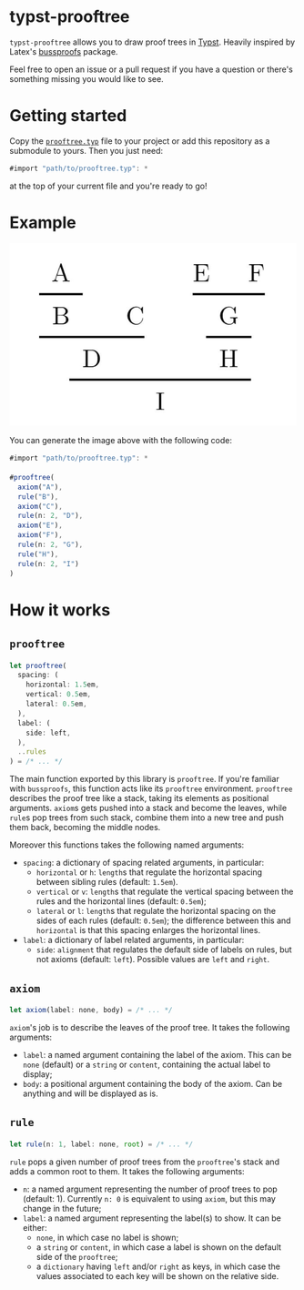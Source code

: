 # typst-prooftree

`typst-prooftree` allows you to draw proof trees in [Typst](https://typst.app/). Heavily inspired by Latex's [bussproofs](https://www.ctan.org/pkg/bussproofs) package.

Feel free to open an issue or a pull request if you have a question or there's something missing you would like to see.

# Getting started

Copy the [`prooftree.typ`](prooftree.typ) file to your project or add this repository as a submodule to yours. Then you just need:

```js
#import "path/to/prooftree.typ": *
```

at the top of your current file and you're ready to go!

# Example

![Proof tree example](examples/example.jpg)

You can generate the image above with the following code:

```js
#import "path/to/prooftree.typ": *

#prooftree(
  axiom("A"),
  rule("B"),
  axiom("C"),
  rule(n: 2, "D"),
  axiom("E"),
  axiom("F"),
  rule(n: 2, "G"),
  rule("H"),
  rule(n: 2, "I")
)
```

# How it works

## `prooftree`

```js
let prooftree(
  spacing: (
    horizontal: 1.5em,
    vertical: 0.5em,
    lateral: 0.5em,
  ),
  label: (
    side: left,
  ),
  ..rules
) = /* ... */
```

The main function exported by this library is `prooftree`. If you're familiar with `bussproofs`, this function acts like its `prooftree` environment. `prooftree` describes the proof tree like a stack, taking its elements as positional arguments. `axiom`s gets pushed into a stack and become the leaves, while `rule`s pop trees from such stack, combine them into a new tree and push them back, becoming the middle nodes.

Moreover this functions takes the following named arguments:

- `spacing`: a dictionary of spacing related arguments, in particular:
  - `horizontal` or `h`: `length`s that regulate the horizontal spacing between sibling rules (default: `1.5em`).
  - `vertical` or `v`: `length`s that regulate the vertical spacing between the rules and the horizontal lines (default: `0.5em`);
  - `lateral` or `l`: `length`s that regulate the horizontal spacing on the sides of each rules (default: `0.5em`); the difference between this and `horizontal` is that this spacing enlarges the horizontal lines.
- `label`: a dictionary of label related arguments, in particular:
  - `side`: `alignment` that regulates the default side of labels on rules, but not axioms (default: `left`). Possible values are `left` and `right`.

## `axiom`

```js
let axiom(label: none, body) = /* ... */
```

`axiom`'s job is to describe the leaves of the proof tree. It takes the following arguments:
- `label`: a named argument containing the label of the axiom. This can be `none` (default) or a `string` or `content`, containing the actual label to display;
- `body`: a positional argument containing the body of the axiom. Can be anything and will be displayed as is.

## `rule`

```js
let rule(n: 1, label: none, root) = /* ... */
```

`rule` pops a given number of proof trees from the `prooftree`'s stack and adds a common root to them. It takes the following arguments:
- `n`: a named argument representing the number of proof trees to pop (default: 1). Currently `n: 0` is equivalent to using `axiom`, but this may change in the future;
- `label`: a named argument representing the label(s) to show. It can be either:
  - `none`, in which case no label is shown;
  - a `string` or `content`, in which case a label is shown on the default side of the `prooftree`;
  - a `dictionary` having `left` and/or `right` as keys, in which case the values associated to each key will be shown on the relative side. 
